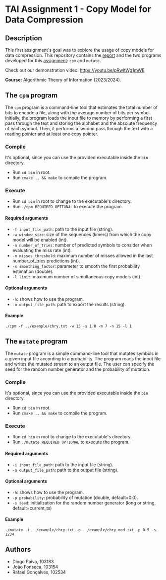 # TAI Assignment 1 - Copy Model for Data Compression

## Description

This first assignment's goal was to explore the usage of copy models for data compression. This repository contains the [report](report/report.pdf) and the two programs developed for this [assignment](description.pdf): `cpm`
and `mutate`.

Check out our demonstration video: https://youtu.be/pRwltWg1mWE

**Course:** Algorithmic Theory of Information (2023/2024).

## The `cpm` program

The `cpm` program is a command-line tool that estimates the total number of bits to encode a file, along with the average number of bits per symbol.
Initially, the program loads the input file to memory by performing a first pass through the text and storing the alphabet and the absolute frequency 
of each symbol. Then, it performs a second pass through the text with a reading pointer and at least one copy pointer.

### Compile

It's optional, since you can use the provided executable inside the `bin` directory.

- Run `cd bin` in root.
- Run `cmake .. && make` to compile the program.

### Execute

- Run `cd bin` in root to change to the executable's directory.
- Run `./cpm REQUIRED OPTIONAL` to execute the program.

#### Required arguments

- `-f input_file_path`: path to the input file (string).
- `-w window_size`: size of the sequences (kmers) from which the copy model will be enabled (int).
- `-n number_of_tries`: number of predicted symbols to consider when evaluating the miss rate (int).
- `-m misses_threshold`: maximum number of misses allowed in the last number_of_tries predictions (int).
- `-s smoothing_factor`: parameter to smooth the first probability estimation (double).
- `-l limit`: maximum number of simultaneous copy models (int).

#### Optional arguments

- `-h`: shows how to use the program.
- `-o output_file_path`: path to export the results (string).

#### Example

`./cpm -f ../example/chry.txt -w 15 -s 1.0 -m 7 -n 15 -l 1`

## The `mutate` program

The `mutate` program is a simple command-line tool that mutates symbols in a given input file according to a
probability. The program reads the input file and writes the mutated stream to an output file. The user can specify
the seed for the random number generator and the probability of mutation.

### Compile

It's optional, since you can use the provided executable inside the `bin` directory.

- Run `cd bin` in root.
- Run `cmake .. && make` to compile the program.

### Execute

- Run `cd bin` in root to change to the executable's directory.
- Run `./mutate REQUIRED OPTIONAL` to execute the program.

#### Required arguments

- `-i input_file_path`: path to the input file (string).
- `-o output_file_path`: path to the output file (string).

#### Optional arguments

- `-h`: shows how to use the program.
- `-p probability`: probability of mutation (double, default=0.0).
- `-s seed`: initialization for the random number generator (long or string, default=current_ts)

#### Example

`./mutate -i ../example/chry.txt -o ../example/chry_mod.txt -p 0.5 -s 1234`

## Authors

- Diogo Paiva, 103183
- João Fonseca, 103154
- Rafael Gonçalves, 102534
